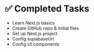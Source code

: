 # ✅ Completed Tasks

-  Learn Next.js basics  
-  Create GitHub repo & initial files  
-  Set up Next.js project  
-  Config supabaseUrl 
-  Config UI components 
